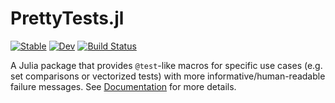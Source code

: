# PrettyTests.jl

[![Stable](https://img.shields.io/badge/docs-stable-blue.svg)](https://tpapalex.github.io/PrettyTests.jl/stable/)
[![Dev](https://img.shields.io/badge/docs-dev-blue.svg)](https://tpapalex.github.io/PrettyTests.jl/dev/)
[![Build Status](https://github.com/tpapalex/PrettyTests.jl/actions/workflows/CI.yml/badge.svg?branch=main)](https://github.com/tpapalex/PrettyTests.jl/actions/workflows/CI.yml?query=branch%3Amain)

A Julia package that provides `@test`-like macros for specific use cases (e.g. set comparisons or vectorized tests) with more informative/human-readable failure messages. See [Documentation](https://tpapalex.github.io/PrettyTests.jl/dev/) for more details.